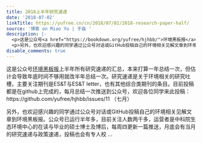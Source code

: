 ```yaml
---
title: 2018上半年研究速递
date: '2018-07-02'
linkTitle: https://yufree.cn/cn/2018/07/02/2018-research-paper-half/
source: '博客 on Miao Yu | 于淼 '
description: |-
  <p>这是公众号<a href="https://bookdown.org/yufree/hjhbb/">环境黑板报</a>上半年所有研究速递的汇总，本来打算一年总结一次，但估计会导致年底时间不够用就改半年总结一次。研究速递是关于环境相关的研究吐槽，主要关注期刊是ES&amp;T与ES&amp;T letter，也有其他综合类期刊的条目。目前投稿都是在github上完成的，每月总结一次推送到公众号，欢迎各位同学来此投稿：https://github.com/yufree/hjhbb/issues/11 （七月）</p>
  <p>另外，也欢迎感兴趣的同学通过公众号对话或GitHub投稿自己的环境相关见解文章到环境黑板报。公众号已运行半年多，目前关注人数两千多，运营者是中科院生态环境中心的在读与毕业的硕士博士及博后，每周四更新一篇推送，月底会有当月的研究速递与政策速递，投稿也会有专人校 ...
disable_comments: true
---
```

<p>这是公众号<a href="https://bookdown.org/yufree/hjhbb/">环境黑板报</a>上半年所有研究速递的汇总，本来打算一年总结一次，但估计会导致年底时间不够用就改半年总结一次。研究速递是关于环境相关的研究吐槽，主要关注期刊是ES&amp;T与ES&amp;T letter，也有其他综合类期刊的条目。目前投稿都是在github上完成的，每月总结一次推送到公众号，欢迎各位同学来此投稿：https://github.com/yufree/hjhbb/issues/11 （七月）</p>
<p>另外，也欢迎感兴趣的同学通过公众号对话或GitHub投稿自己的环境相关见解文章到环境黑板报。公众号已运行半年多，目前关注人数两千多，运营者是中科院生态环境中心的在读与毕业的硕士博士及博后，每周四更新一篇推送，月底会有当月的研究速递与政策速递，投稿也会有专人校 ...